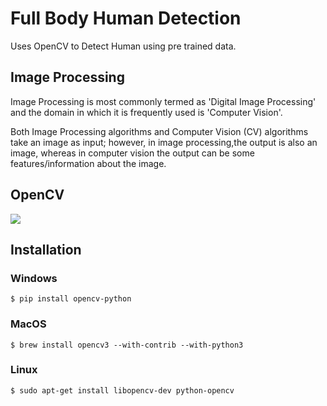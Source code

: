 # Full Body Human Detection

Uses OpenCV to Detect Human using pre trained data.

## Image Processing

Image Processing is most commonly termed as 'Digital Image Processing' and the domain in which it is frequently used is 'Computer Vision'.

Both Image Processing algorithms and Computer Vision (CV) algorithms take an image as input; however, in image processing,the output is also an image, whereas in computer vision the output can be some features/information about the image.

## OpenCV

![](https://logodix.com/logo/1989939.png)

## Installation

### Windows

`$ pip install opencv-python`

### MacOS

`$ brew install opencv3 --with-contrib --with-python3`

### Linux

`$ sudo apt-get install libopencv-dev python-opencv`
